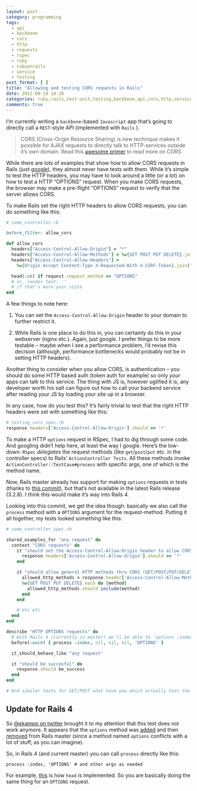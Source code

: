```yaml
---
layout: post
category: programming
tags:
  - api
  - backbone
  - cors
  - http
  - requests
  - rspec
  - ruby
  - rubyonrails
  - service
  - testing
post_format: [ ]
title: "Allowing and testing CORS requests in Rails"
date: 2012-09-19 14:28
categories: ruby,rails,test-unit,testing,backbone,api,cors,http,service
comments: true
---
```

I’m currently writing a `backbone`-based `Javascript` app that’s going
to directly call a `REST`-style API (implemented with `Rails` ).

> CORS (Cross-Origin Resource Sharing) is new technique makes it
  possible for AJAX requests to directly talk to HTTP-services outside
  it’s own domain. Read this [awesome primer][1] to read more on CORS.


While there are lots of examples that show how to allow CORS requests
in Rails (just [google][2]), they almost never have tests with them.
While it’s simple to test the HTTP headers, you may have to look
around a little (or a lot) on how to test a HTTP “OPTIONS” request.
When you make CORS requests, the browser may make a pre-flight
“OPTIONS” request to verify that the server allows CORS.

<!-- more -->

To make Rails set the right HTTP headers to allow CORS requests, you
can do something like this:

```rb
# some_controller.rb

before_filter: allow_cors

def allow_cors
  headers["Access-Control-Allow-Origin"] = "*"
  headers["Access-Control-Allow-Methods"] = %w{GET POST PUT DELETE}.join(",")
  headers["Access-Control-Allow-Headers"] =
    %w{Origin Accept Content-Type X-Requested-With X-CSRF-Token}.join(",")

  head(:ok) if request.request_method == "OPTIONS"
  # or, render text: ''
  # if that's more your style
end
```

A few things to note here:

1. You can set the `Access-Control-Allow-Origin` header to your
domain to further restrict it.

1. While Rails is one place to do this in, you can certainly do this
in your webserver (nginx etc.). Again, just google. I prefer things to
be more testable – maybe when I see a performance problem, I’d revise
this decision (although, performance bottlenecks would probably not be
in setting HTTP headers).

Another thing to consider when you allow CORS, is authentication – you
should do some HTTP based auth (token auth for example) so only *your*
apps can talk to this service. The thing with JS is, however uglified
it is, any developer worth his salt can figure out how to call your
backend service after reading your JS by loading your site up in a
browser.

In any case, how do you test this? It’s fairly trivial to test that
the right HTTP headers were set with something like this:

```rb
# testing_cors_spec.rb
response.headers['Access-Control-Allow-Origin'].should == '*'
```

To make a HTTP `options` request in RSpec, I had to dig through some
code. And googling didn’t help here, at least the way I google. Here’s
the low-down: `RSpec` *delegates* the request methods (like
`get`/`post`/`put` etc. in the controller specs) to Rails’
`ActionController Tests`. All these methods invoke
`ActionController::TestCase#process` with specific args, one of which
is the method name.

Now, Rails master already has support for making
`options` requests in tests (thanks to [this commit][3]), but that’s
not available in the latest Rails release (3.2.8). I think this would
make it’s way into Rails 4.

Looking into this commit, we get the idea
though: basically we also call the `process` method with a `OPTIONS`
argument for the request-method. Putting it all together, my tests
looked something like this:

```rb
# some_controller_spec.rb

shared_examples_for "any request" do
  context "CORS requests" do
    it "should set the Access-Control-Allow-Origin header to allow CORS from anywhere" do
      response.headers['Access-Control-Allow-Origin'].should == '*'
    end

    it "should allow general HTTP methods thru CORS (GET/POST/PUT/DELETE)" do
      allowed_http_methods = response.header['Access-Control-Allow-Methods']
      %w{GET POST PUT DELETE}.each do |method|
        allowed_http_methods.should include(method)
      end
    end

    # etc etc
  end
end

describe "HTTP OPTIONS requests" do
  # With Rails 4 (currently in master) we'll be able to `options :index`
  before(:each) { process :index, nil, nil, nil, 'OPTIONS' }

  it_should_behave_like "any request"

  it "should be succesful" do
    response.should be_success
  end
end

# And similar tests for GET/POST what have you which actually test the functionality...
```

## Update for Rails 4
So
[@ekampp on twitter](https://twitter.com/ekampp/status/385800059687690241)
brought it to my attention that this test does not work
anymore. It appears that the `options` method was
[added](https://github.com/rails/rails/commit/0303c23) and then
[removed](https://github.com/rails/rails/commit/6a4ff5c) from Rails
master (since a method named `options` conflicts with a lot of stuff,
as you can imagine).

So, in Rails 4 (and current master) you can call `process` directly
like this:
```
process :index, 'OPTIONS' # and other args as needed
```

For example,
[this](https://github.com/rails/rails/blob/2de0cca/actionpack/lib/action_controller/test_case.rb#L499)
is how `head` is implemented. So you are basically doing the same
thing for an `OPTIONS` request.

 [1]: http://www.nczonline.net/blog/2010/05/25/cross-domain-ajax-with-cross-origin-resource-sharing/ "Cross Domain AJAX with CORS"
 [2]: http://goo.gl/d8g3j
 [3]: https://github.com/rails/rails/commit/0303c2325fab253adf5e4a0b738cb469c048f008#L0R438
